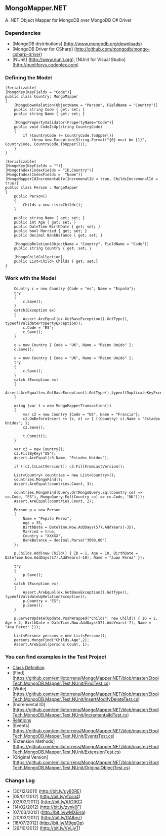 ## MongoMapper.NET

A .NET Object Mapper for MongoDB over MongoDB C# Driver



### Dependencies

* [MongoDB distributions] (http://www.mongodb.org/downloads)
* [MongoDB Driver for CSharp] (http://github.com/mongodb/mongo-csharp-driver)
* [NUnit] (http://www.nunit.org), [NUnit for Visual Studio] (http://nunitforvs.codeplex.com)

### Defining the Model

	[Serializable]
	[MongoKey(KeyFields = "Code")]
	public class Country: MongoMapper
	{        
		[MongoDownRelation(ObjectName = "Person", FieldName = "Country")]
		public string Code { get; set; }
		public string Name { get; set; }

		[MongoPropertyValidator(PropertyName="Code")]
		public void CodeIsUp(string CountryCode)
		{
			if (CountryCode != CountryCode.ToUpper())
				throw new Exception(String.Format("{0} must be {1}", CountryCode, CountryCode.ToUpper()));
		}
	}

	[Serializable]
	[MongoKey(KeyFields = "")]
	[MongoIndex(IndexFields = "ID,Country")]
	[MongoIndex(IndexFields =  "Name")]
	[MongoMapperIdIncrementable(IncremenalId = true, ChildsIncremenalId = true)]
	public class Person : MongoMapper
	{        
		public Person()
		{
			Childs = new List<Child>();
		}
				
		public string Name { get; set; }
		public int Age { get; set; }
		public DateTime BirthDate { get; set; }
		public bool Married { get; set; }
		public decimal BankBalance { get; set; }
		
		[MongoUpRelation(ObjectName = "Country", FieldName = "Code")]
		public string Country { get; set; }
			 
		[MongoChildCollection]
		public List<Child> Childs { get; set;}
	}
	
### Work with the Model

		Country c = new Country {Code = "es", Name = "España"};
		try
		{
			c.Save();
		}
		catch(Exception ex)
		{
			Assert.AreEqual(ex.GetBaseException().GetType(), typeof(ValidatePropertyException)); 
			c.Code = "ES";
			c.Save();
		}
		
		c = new Country { Code = "UK", Name = "Reino Unido" };
		c.Save();
		
		c = new Country { Code = "UK", Name = "Reino Unido" };
		try
		{
			c.Save();
		}
		catch (Exception ex)
		{
			Assert.AreEqual(ex.GetBaseException().GetType(),typeof(DuplicateKeyException));	
		}
		
		using (var t = new MongoMapperTransaction())
        {
            var c2 = new Country {Code = "US", Name = "Francia"};
            c2.OnBeforeInsert += (s, e) => { ((Country) s).Name = "Estados Unidos"; };
            c2.Save();

            t.Commit();
        }

        var c3 = new Country();
        c3.FillByKey("US");
        Assert.AreEqual(c3.Name, "Estados Unidos");

        if (!c3.IsLastVersion()) c3.FillFromLastVersion();
				
		List<Country> countries = new List<Country>();
		countries.MongoFind();
		Assert.AreEqual(countries.Count, 3);

		countries.MongoFind(Query.Or(MongoQuery.Eq((Country co) => co.Code, "ES"), MongoQuery.Eq((Country co) => co.Code, "UK")));
		Assert.AreEqual(countries.Count, 2);
		
		Person p = new Person
		{
			Name = "Pepito Perez",
			Age = 35,
			BirthDate = DateTime.Now.AddDays(57).AddYears(-35),
			Married = true,
			Country = "XXXXX",
			BankBalance = decimal.Parse("3500,00")
		};

		p.Childs.Add(new Child() { ID = 1, Age = 10, BirthDate = DateTime.Now.AddDays(57).AddYears(-10), Name = "Juan Perez" });		

		try
        {
            p.Save();
        }
        catch (Exception ex)
        {
			Assert.AreEqual(ex.GetBaseException().GetType(), typeof(ValidateUpRelationException));
            p.Country = "ES";
            p.Save();
        }	

		p.ServerUpdate(Update.PushWrapped("Childs", new Child() { ID = 2, Age = 2, BirthDate = DateTime.Now.AddDays(57).AddYears(-7), Name = "Ana Perez" }));		
		
		List<Person> persons = new List<Person>();
		persons.MongoFind("Childs.Age",2);
		Assert.AreEqual(persons.Count, 1);


### You can find examples in the Test Project 

* [Class Definition](https://github.com/emiliotorrens/MongoMapper.NET/tree/master/EtoolTech.MongoDB.Mapper.Test.NUnit/Classes) 
* [Find] (https://github.com/emiliotorrens/MongoMapper.NET/blob/master/EtoolTech.MongoDB.Mapper.Test.NUnit/FindTest.cs)
* [Write] (https://github.com/emiliotorrens/MongoMapper.NET/blob/master/EtoolTech.MongoDB.Mapper.Test.NUnit/InsertModifyDeleteTest.cs)
* [Incremental ID] (https://github.com/emiliotorrens/MongoMapper.NET/blob/master/EtoolTech.MongoDB.Mapper.Test.NUnit/IncrementalIdTest.cs)
* [Relations](https://github.com/emiliotorrens/MongoMapper.NET/blob/master/EtoolTech.MongoDB.Mapper.Test.NUnit/RelationsTest.cs) 
* [Events] (https://github.com/emiliotorrens/MongoMapper.NET/blob/master/EtoolTech.MongoDB.Mapper.Test.NUnit/EventsTest.cs)
* [Extension Methods] (https://github.com/emiliotorrens/MongoMapper.NET/blob/master/EtoolTech.MongoDB.Mapper.Test.NUnit/ExtensionTest.cs)
* [Original Version] (https://github.com/emiliotorrens/MongoMapper.NET/blob/master/EtoolTech.MongoDB.Mapper.Test.NUnit/OriginalObjectTest.cs)
 
### Change Log

* [30/12/2011] (http://bit.ly/uy80RE)
* [05/01/2012] (http://bit.ly/yfcsn4)
* [02/02/2012] (http://bit.ly/AfGfKC)
* [14/02/2012] (http://bit.ly/zvnk0F)
* [07/03/2012] (http://bit.ly/wMX6Ha)
* [20/03/2012] (http://bit.ly/GAIbez)
* [18/07/2012] (http://bit.ly/M9gqOp)
* [29/10/2012] (http://bit.ly/VyLjyT)


